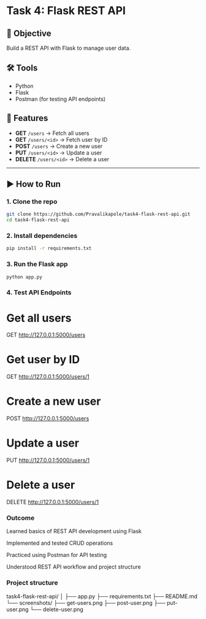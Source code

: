 # Task 4: Flask REST API

## 🎯 Objective
Build a REST API with Flask to manage user data.

## 🛠 Tools
- Python
- Flask
- Postman (for testing API endpoints)

## 📌 Features
- **GET** `/users` → Fetch all users
- **GET** `/users/<id>` → Fetch user by ID
- **POST** `/users` → Create a new user
- **PUT** `/users/<id>` → Update a user
- **DELETE** `/users/<id>` → Delete a user

---

## ▶️ How to Run

### 1. Clone the repo
```bash
git clone https://github.com/Pravalikapole/task4-flask-rest-api.git
cd task4-flask-rest-api
```
### 2. Install dependencies
```bash
pip install -r requirements.txt
```

### 3. Run the Flask app
```bash
python app.py
```

### 4. Test API Endpoints

# Get all users

GET http://127.0.0.1:5000/users


# Get user by ID

GET http://127.0.0.1:5000/users/1


# Create a new user

POST http://127.0.0.1:5000/users


# Update a user

PUT http://127.0.0.1:5000/users/1


# Delete a user
DELETE http://127.0.0.1:5000/users/1
### Outcome
Learned basics of REST API development using Flask

Implemented and tested CRUD operations

Practiced using Postman for API testing

Understood REST API workflow and project structure
### Project structure
task4-flask-rest-api/
│
├── app.py
├── requirements.txt
├── README.md
└── screenshots/
    ├── get-users.png
    ├── post-user.png
    ├── put-user.png
    └── delete-user.png
